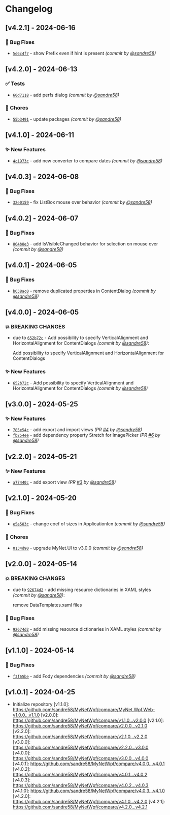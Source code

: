 # Changelog

## [v4.2.1] - 2024-06-16
### :bug: Bug Fixes
- [`5d6c4f7`](https://github.com/sandre58/MyNetWpf/commit/5d6c4f7094604053976c16f72fe8ff1be947ed54) - show Prefix even if hint is present *(commit by [@sandre58](https://github.com/sandre58))*


## [v4.2.0] - 2024-06-13
### :white_check_mark: Tests
- [`60d7118`](https://github.com/sandre58/MyNetWpf/commit/60d71181cb73bbddaff499abeae9058b24673fb4) - add perfs dialog *(commit by [@sandre58](https://github.com/sandre58))*

### :wrench: Chores
- [`55b3491`](https://github.com/sandre58/MyNetWpf/commit/55b3491ace0fc6fbf85b5789a7ca09b181dd0dd6) - update packages *(commit by [@sandre58](https://github.com/sandre58))*


## [v4.1.0] - 2024-06-11
### :sparkles: New Features
- [`4c1973c`](https://github.com/sandre58/MyNetWpf/commit/4c1973c059533fc3857164e26f8bb9de29e95128) - add new converter to compare dates *(commit by [@sandre58](https://github.com/sandre58))*


## [v4.0.3] - 2024-06-08
### :bug: Bug Fixes
- [`32e0159`](https://github.com/sandre58/MyNetWpf/commit/32e01595b9e0a1a24d5d24685f2faee6791af5cc) - fix ListBox mouse over behavior *(commit by [@sandre58](https://github.com/sandre58))*


## [v4.0.2] - 2024-06-07
### :bug: Bug Fixes
- [`804b8e3`](https://github.com/sandre58/MyNetWpf/commit/804b8e33356644774eceff99d7dff797bb83a743) - add IsVisibleChanged behavior for selection on mouse over *(commit by [@sandre58](https://github.com/sandre58))*


## [v4.0.1] - 2024-06-05
### :bug: Bug Fixes
- [`b638ac0`](https://github.com/sandre58/MyNetWpf/commit/b638ac0d9d474ac8482b4127c5f065cfb40b56ed) - remove duplicated properties in ContentDialog *(commit by [@sandre58](https://github.com/sandre58))*


## [v4.0.0] - 2024-06-05
### :boom: BREAKING CHANGES
- due to [`652b72c`](https://github.com/sandre58/MyNetWpf/commit/652b72c4f86ee9faa103f068801e3bbcffcaaf2d) - Add possibility to specify VerticalAlignment and HorizontalAlignment for ContentDialogs *(commit by [@sandre58](https://github.com/sandre58))*:

  Add possibility to specify VerticalAlignment and HorizontalAlignment for ContentDialogs


### :sparkles: New Features
- [`652b72c`](https://github.com/sandre58/MyNetWpf/commit/652b72c4f86ee9faa103f068801e3bbcffcaaf2d) - Add possibility to specify VerticalAlignment and HorizontalAlignment for ContentDialogs *(commit by [@sandre58](https://github.com/sandre58))*


## [v3.0.0] - 2024-05-25
### :sparkles: New Features
- [`785e54c`](https://github.com/sandre58/MyNetWpf/commit/785e54c558ab9226cf3b8b47d50cbfccea209e00) - add export and import views *(PR [#4](https://github.com/sandre58/MyNetWpf/pull/4) by [@sandre58](https://github.com/sandre58))*
- [`fb254ee`](https://github.com/sandre58/MyNetWpf/commit/fb254ee9d06fa02619a5c757fb62639ceeedf045) - add dependency property Stretch for ImagePicker *(PR [#6](https://github.com/sandre58/MyNetWpf/pull/6) by [@sandre58](https://github.com/sandre58))*


## [v2.2.0] - 2024-05-21
### :sparkles: New Features
- [`a77440c`](https://github.com/sandre58/MyNetWpf/commit/a77440c94c3de4af38a3429bb2490d877b49c80a) - add export view *(PR [#3](https://github.com/sandre58/MyNetWpf/pull/3) by [@sandre58](https://github.com/sandre58))*


## [v2.1.0] - 2024-05-20
### :bug: Bug Fixes
- [`e5e583c`](https://github.com/sandre58/MyNetWpf/commit/e5e583cb30f6112cd2332fbd78536cb96f8087e6) - change coef of sizes in ApplicationIcn *(commit by [@sandre58](https://github.com/sandre58))*

### :wrench: Chores
- [`0134d90`](https://github.com/sandre58/MyNetWpf/commit/0134d9071c9d3b93e4e2e484300af8c41e209b8f) - upgrade MyNet.UI to v3.0.0 *(commit by [@sandre58](https://github.com/sandre58))*


## [v2.0.0] - 2024-05-14
### :boom: BREAKING CHANGES
- due to [`92674d2`](https://github.com/sandre58/MyNetWpf/commit/92674d2c11f54570546b6f26ef7eed7c11c37de6) - add missing resource dictionaries in XAML styles *(commit by [@sandre58](https://github.com/sandre58))*:

  remove DataTemplates.xaml files


### :bug: Bug Fixes
- [`92674d2`](https://github.com/sandre58/MyNetWpf/commit/92674d2c11f54570546b6f26ef7eed7c11c37de6) - add missing resource dictionaries in XAML styles *(commit by [@sandre58](https://github.com/sandre58))*


## [v1.1.0] - 2024-05-14
### :bug: Bug Fixes
- [`f3f65be`](https://github.com/sandre58/MyNetWpf/commit/f3f65bef7aa07d21a4a2f0a2618ff4efbeb84043) - add Fody dependencies *(commit by [@sandre58](https://github.com/sandre58))*


## [v1.0.1] - 2024-04-25
- Initialize repository
[v1.1.0]: https://github.com/sandre58/MyNetWpf/compare/MyNet.Wpf.Web-v1.0.0...v1.1.0
[v2.0.0]: https://github.com/sandre58/MyNetWpf/compare/v1.1.0...v2.0.0
[v2.1.0]: https://github.com/sandre58/MyNetWpf/compare/v2.0.0...v2.1.0
[v2.2.0]: https://github.com/sandre58/MyNetWpf/compare/v2.1.0...v2.2.0
[v3.0.0]: https://github.com/sandre58/MyNetWpf/compare/v2.2.0...v3.0.0
[v4.0.0]: https://github.com/sandre58/MyNetWpf/compare/v3.0.0...v4.0.0
[v4.0.1]: https://github.com/sandre58/MyNetWpf/compare/v4.0.0...v4.0.1
[v4.0.2]: https://github.com/sandre58/MyNetWpf/compare/v4.0.1...v4.0.2
[v4.0.3]: https://github.com/sandre58/MyNetWpf/compare/v4.0.2...v4.0.3
[v4.1.0]: https://github.com/sandre58/MyNetWpf/compare/v4.0.3...v4.1.0
[v4.2.0]: https://github.com/sandre58/MyNetWpf/compare/v4.1.0...v4.2.0
[v4.2.1]: https://github.com/sandre58/MyNetWpf/compare/v4.2.0...v4.2.1